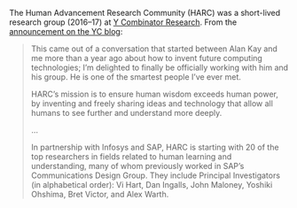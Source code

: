 The Human Advancement Research Community (HARC) was a short-lived research group (2016–17) at [Y Combinator Research](https://ycr.org/). From the [announcement on the YC blog](https://www.ycombinator.com/blog/harc):

> This came out of a conversation that started between Alan Kay and me more than a year ago about how to invent future computing technologies; I’m delighted to finally be officially working with him and his group.  He is one of the smartest people I’ve ever met.
>
> HARC’s mission is to ensure human wisdom exceeds human power, by inventing and freely sharing ideas and technology that allow all humans to see further and understand more deeply.
>
> …
>
> In partnership with Infosys and SAP, HARC is starting with 20 of the top researchers in fields related to human learning and understanding, many of whom previously worked in SAP’s Communications Design Group. They include Principal Investigators (in alphabetical order): Vi Hart, Dan Ingalls, John Maloney, Yoshiki Ohshima, Bret Victor, and Alex Warth.
